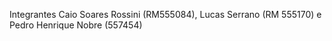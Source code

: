 Integrantes Caio Soares Rossini (RM555084), Lucas Serrano (RM 555170) e Pedro Henrique Nobre (557454)

